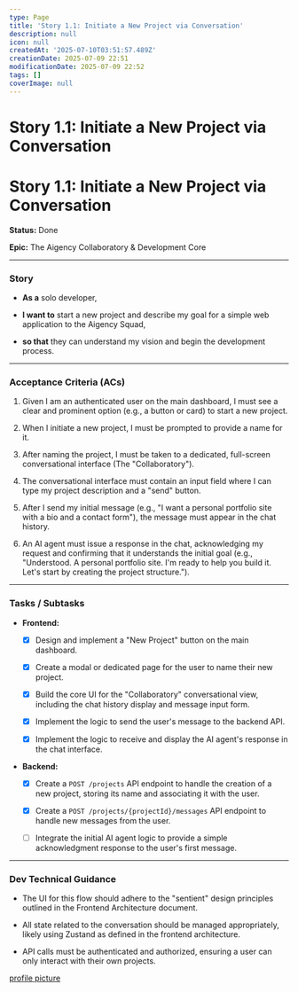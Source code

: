```yaml
---
type: Page
title: 'Story 1.1: Initiate a New Project via Conversation'
description: null
icon: null
createdAt: '2025-07-10T03:51:57.489Z'
creationDate: 2025-07-09 22:51
modificationDate: 2025-07-09 22:52
tags: []
coverImage: null
---
```


# Story 1.1: Initiate a New Project via Conversation

# **Story 1.1: Initiate a New Project via Conversation**

**Status:** Done

**Epic:** The Aigency Collaboratory & Development Core

---

### **Story**

- **As a** solo developer,

- **I want to** start a new project and describe my goal for a simple web application to the Aigency Squad,

- **so that** they can understand my vision and begin the development process.

---

### **Acceptance Criteria (ACs)**

1. Given I am an authenticated user on the main dashboard, I must see a clear and prominent option (e.g., a button or card) to start a new project.

2. When I initiate a new project, I must be prompted to provide a name for it.

3. After naming the project, I must be taken to a dedicated, full-screen conversational interface (The "Collaboratory").

4. The conversational interface must contain an input field where I can type my project description and a "send" button.

5. After I send my initial message (e.g., "I want a personal portfolio site with a bio and a contact form"), the message must appear in the chat history.

6. An AI agent must issue a response in the chat, acknowledging my request and confirming that it understands the initial goal (e.g., "Understood. A personal portfolio site. I'm ready to help you build it. Let's start by creating the project structure.").

---

### **Tasks / Subtasks**

- **Frontend:**

    - [x] Design and implement a "New Project" button on the main dashboard.

    - [x] Create a modal or dedicated page for the user to name their new project.

    - [x] Build the core UI for the "Collaboratory" conversational view, including the chat history display and message input form.

    - [x] Implement the logic to send the user's message to the backend API.

    - [x] Implement the logic to receive and display the AI agent's response in the chat interface.

- **Backend:**

    - [x] Create a `POST /projects` API endpoint to handle the creation of a new project, storing its name and associating it with the user.

    - [x] Create a `POST /projects/{projectId}/messages` API endpoint to handle new messages from the user.

    - [ ] Integrate the initial AI agent logic to provide a simple acknowledgment response to the user's first message.

---

### **Dev Technical Guidance**

- The UI for this flow should adhere to the "sentient" design principles outlined in the Frontend Architecture document.

- All state related to the conversation should be managed appropriately, likely using Zustand as defined in the frontend architecture.

- API calls must be authenticated and authorized, ensuring a user can only interact with their own projects.

[profile picture](https://lh3.googleusercontent.com/a/ACg8ocIt4GVnDinGqgCInTBr4ufFx6pF7dPWP217mtUtj5Q33uN546U=s64-c)

